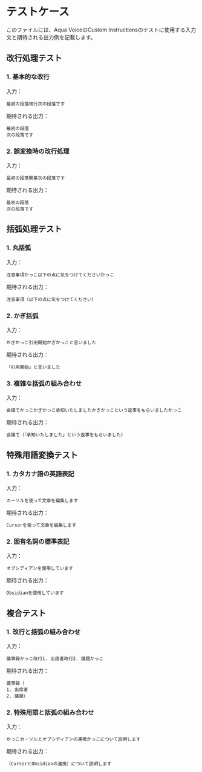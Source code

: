 # テストケース

このファイルには、Aqua VoiceのCustom Instructionsのテストに使用する入力文と期待される出力例を記載します。

## 改行処理テスト

### 1. 基本的な改行

入力：
```
最初の段落改行次の段落です
```

期待される出力：
```
最初の段落
次の段落です
```

### 2. 誤変換時の改行処理

入力：
```
最初の段落開業次の段落です
```

期待される出力：
```
最初の段落
次の段落です
```

## 括弧処理テスト

### 1. 丸括弧

入力：
```
注意事項かっこ以下の点に気をつけてくださいかっこ
```

期待される出力：
```
注意事項（以下の点に気をつけてください）
```

### 2. かぎ括弧

入力：
```
かぎかっこ引用開始かぎかっこと言いました
```

期待される出力：
```
「引用開始」と言いました
```

### 3. 複雑な括弧の組み合わせ

入力：
```
会議でかっこかぎかっこ承知いたしましたかぎかっこという返事をもらいましたかっこ
```

期待される出力：
```
会議で（「承知いたしました」という返事をもらいました）
```

## 特殊用語変換テスト

### 1. カタカナ語の英語表記

入力：
```
カーソルを使って文章を編集します
```

期待される出力：
```
Cursorを使って文章を編集します
```

### 2. 固有名詞の標準表記

入力：
```
オブシディアンを使用しています
```

期待される出力：
```
Obsidianを使用しています
```

## 複合テスト

### 1. 改行と括弧の組み合わせ

入力：
```
議事録かっこ改行1. 出席者改行2. 議題かっこ
```

期待される出力：
```
議事録（
1. 出席者
2. 議題）
```

### 2. 特殊用語と括弧の組み合わせ

入力：
```
かっこカーソルとオブシディアンの連携かっこについて説明します
```

期待される出力：
```
（CursorとObsidianの連携）について説明します
``` 